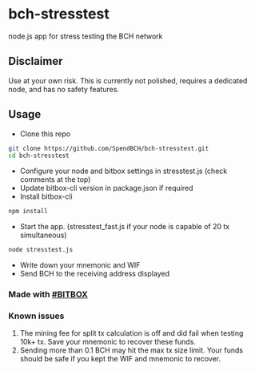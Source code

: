 # bch-stresstest
node.js app for stress testing the BCH network

## Disclaimer
Use at your own risk. This is currently not polished, requires a dedicated node, and has no safety features.

## Usage
* Clone this repo
```sh
git clone https://github.com/SpendBCH/bch-stresstest.git
cd bch-stresstest
```
* Configure your node and bitbox settings in stresstest.js (check comments at the top)
* Update bitbox-cli version in package.json if required
* Install bitbox-cli
```sh
npm install
```
* Start the app. (stresstest_fast.js if your node is capable of 20 tx simultaneous)
```sh
node stresstest.js
```
* Write down your mnemonic and WIF
* Send BCH to the receiving address displayed

### Made with [#BITBOX](https://github.com/bigearth/bitbox-cli)

### Known issues
1. The mining fee for split tx calculation is off and did fail when testing 10k+ tx. Save your mnemonic to recover these funds.
1. Sending more than 0.1 BCH may hit the max tx size limit. Your funds should be safe if you kept the WIF and mnemonic to recover.
